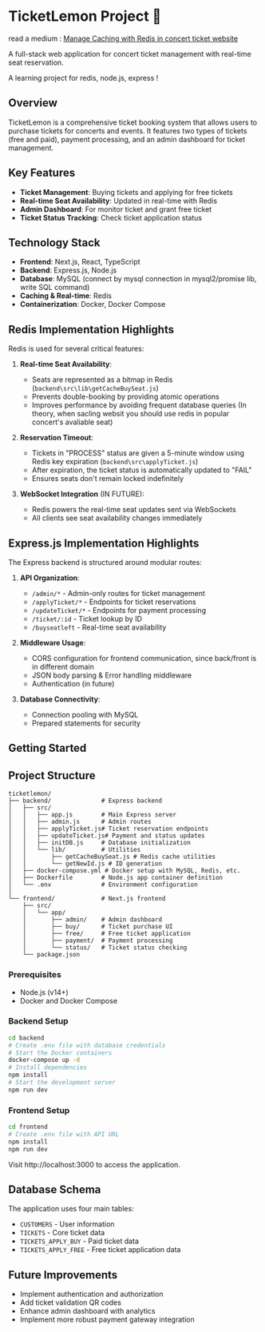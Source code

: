 # TicketLemon Project 🍋

read a medium : [Manage Caching with Redis in concert ticket website](https://neennera.medium.com/manage-caching-with-redis-in-concert-ticket-website-b8a4b277a31b)

A full-stack web application for concert ticket management with real-time seat reservation.

A learning project for redis, node.js, express !

## Overview

TicketLemon is a comprehensive ticket booking system that allows users to purchase tickets for concerts and events. It features two types of tickets (free and paid), payment processing, and an admin dashboard for ticket management.

## Key Features

- **Ticket Management**: Buying tickets and applying for free tickets
- **Real-time Seat Availability**: Updated in real-time with Redis
- **Admin Dashboard**: For monitor ticket and grant free ticket
- **Ticket Status Tracking**: Check ticket application status

## Technology Stack

- **Frontend**: Next.js, React, TypeScript
- **Backend**: Express.js, Node.js
- **Database**: MySQL (connect by mysql connection in mysql2/promise lib, write SQL command)
- **Caching & Real-time**: Redis
- **Containerization**: Docker, Docker Compose

## Redis Implementation Highlights

Redis is used for several critical features:

1. **Real-time Seat Availability**:

   - Seats are represented as a bitmap in Redis (`backend\src\lib\getCacheBuySeat.js`)
   - Prevents double-booking by providing atomic operations
   - Improves performance by avoiding frequent database queries (In theory, when sacling websit you should use redis in popular concert's avaliable seat)

2. **Reservation Timeout**:

   - Tickets in "PROCESS" status are given a 5-minute window using Redis key expiration (`backend\src\applyTicket.js`)
   - After expiration, the ticket status is automatically updated to "FAIL"
   - Ensures seats don't remain locked indefinitely

3. **WebSocket Integration** (IN FUTURE):
   - Redis powers the real-time seat updates sent via WebSockets
   - All clients see seat availability changes immediately

## Express.js Implementation Highlights

The Express backend is structured around modular routes:

1. **API Organization**:

   - `/admin/*` - Admin-only routes for ticket management
   - `/applyTicket/*` - Endpoints for ticket reservations
   - `/updateTicket/*` - Endpoints for payment processing
   - `/ticket/:id` - Ticket lookup by ID
   - `/buyseatleft` - Real-time seat availability

2. **Middleware Usage**:

   - CORS configuration for frontend communication, since back/front is in different domain
   - JSON body parsing & Error handling middleware
   - Authentication (in future)

3. **Database Connectivity**:
   - Connection pooling with MySQL
   - Prepared statements for security

## Getting Started

## Project Structure

```
ticketlemon/
├── backend/              # Express backend
│   ├── src/
│   │   ├── app.js        # Main Express server
│   │   ├── admin.js      # Admin routes
│   │   ├── applyTicket.js# Ticket reservation endpoints
│   │   ├── updateTicket.js# Payment and status updates
│   │   ├── initDB.js     # Database initialization
│   │   └── lib/          # Utilities
│   │       ├── getCacheBuySeat.js # Redis cache utilities
│   │       └── getNewId.js # ID generation
│   ├── docker-compose.yml # Docker setup with MySQL, Redis, etc.
│   ├── Dockerfile        # Node.js app container definition
│   └── .env              # Environment configuration
│
└── frontend/             # Next.js frontend
    ├── src/
    │   └── app/
    │       ├── admin/    # Admin dashboard
    │       ├── buy/      # Ticket purchase UI
    │       ├── free/     # Free ticket application
    │       ├── payment/  # Payment processing
    │       └── status/   # Ticket status checking
    └── package.json
```

### Prerequisites

- Node.js (v14+)
- Docker and Docker Compose

### Backend Setup

```bash
cd backend
# Create .env file with database credentials
# Start the Docker containers
docker-compose up -d
# Install dependencies
npm install
# Start the development server
npm run dev
```

### Frontend Setup

```bash
cd frontend
# Create .env file with API URL
npm install
npm run dev
```

Visit http://localhost:3000 to access the application.

## Database Schema

The application uses four main tables:

- `CUSTOMERS` - User information
- `TICKETS` - Core ticket data
- `TICKETS_APPLY_BUY` - Paid ticket data
- `TICKETS_APPLY_FREE` - Free ticket application data

## Future Improvements

- Implement authentication and authorization
- Add ticket validation QR codes
- Enhance admin dashboard with analytics
- Implement more robust payment gateway integration
